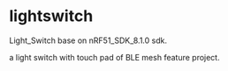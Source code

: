 # lightswitch

Light_Switch base on nRF51_SDK_8.1.0 sdk.

a light switch with touch pad of BLE mesh feature project.
